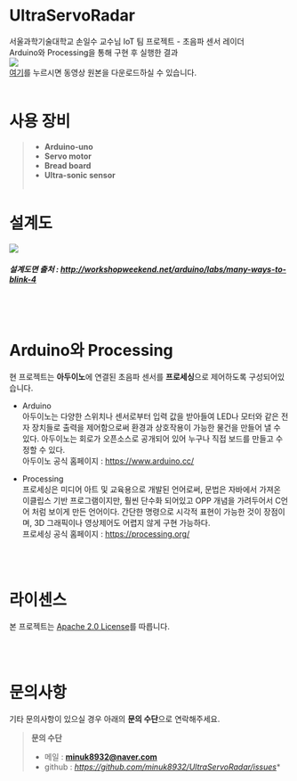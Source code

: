 # UltraServoRadar
서울과학기술대학교 손일수 교수님 IoT 팀 프로젝트 - 초음파 센서 레이더<br>
Arduino와 Processing을 통해 구현 후 실행한 결과<br>
![](https://github.com/minuk8932/UltraServoRadar/blob/master/radar/ArduinoRadarProj.gif)
<br>
[여기](https://github.com/minuk8932/UltraServoRadar/blob/master/radar/ArduinoRadarProj.mov)를 누르시면 동영상 원본을 다운로드하실 수 있습니다.
<br><br>

# 사용 장비
> - **Arduino-uno**
> - **Servo motor**
> - **Bread board**
> - **Ultra-sonic sensor**
<br><br>

# 설계도
![](https://github.com/minuk8932/UltraServoRadar/blob/master/radar/blueprint.png)
##### 설계도면 출처 : http://workshopweekend.net/arduino/labs/many-ways-to-blink-4 ######
<br><br>

# Arduino와 Processing
현 프로젝트는 **아두이노**에 연결된 초음파 센서를 **프로세싱**으로 제어하도록 구성되어있습니다.
- Arduino <br>
아두이노는 다양한 스위치나 센서로부터 입력 값을 받아들여 LED나 모터와 같은 전자 장치들로 출력을 제어함으로써 환경과 상호작용이 가능한 물건을 만들어 낼 수 있다. 아두이노는 회로가 오픈소스로 공개되어 있어 누구나 직접 보드를 만들고 수정할 수 있다.<br>
아두이노 공식 홈페이지 : https://www.arduino.cc/

- Processing <br>
프로세싱은 미디어 아트 및 교육용으로 개발된 언어로써, 문법은 자바에서 가져온 이클립스 기반 프로그램이지만, 훨씬 단수화 되어있고 OPP 개념을 가려두어서 C언어 처럼 보이게 만든 언어이다. 간단한 명령으로 시각적 표현이 가능한 것이 장점이며, 3D 그래픽이나 영상제어도 어렵지 않게 구현 가능하다.<br>
프로세싱 공식 홈페이지 : https://processing.org/

<br><br>
# 라이센스
본 프로젝트는 [Apache 2.0 License](http://www.apache.org/licenses/LICENSE-2.0)를 따릅니다.

<br><br>
# 문의사항
기타 문의사항이 있으실 경우 아래의 **문의 수단**으로 연락해주세요.
> **문의 수단**
> - 메일 : **minuk8932@naver.com**
> - github : *https://github.com/minuk8932/UltraServoRadar/issues**
